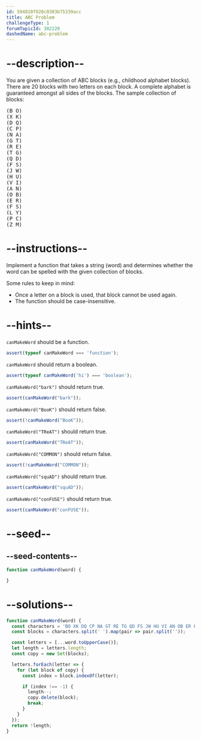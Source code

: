 ```yaml
---
id: 594810f028c0303b75339acc
title: ABC Problem
challengeType: 1
forumTopicId: 302220
dashedName: abc-problem
---
```


# --description--

You are given a collection of ABC blocks (e.g., childhood alphabet blocks). There are 20 blocks with two letters on each block. A complete alphabet is guaranteed amongst all sides of the blocks. The sample collection of blocks:

<pre>(B O)
(X K)
(D Q)
(C P)
(N A)
(G T)
(R E)
(T G)
(Q D)
(F S)
(J W)
(H U)
(V I)
(A N)
(O B)
(E R)
(F S)
(L Y)
(P C)
(Z M)
</pre>

# --instructions--

Implement a function that takes a string (word) and determines whether the word can be spelled with the given collection of blocks.

Some rules to keep in mind:

<ul>
  <li>Once a letter on a block is used, that block cannot be used again.</li>
  <li>The function should be case-insensitive.</li>
</ul>

# --hints--

`canMakeWord` should be a function.

```js
assert(typeof canMakeWord === 'function');
```

`canMakeWord` should return a boolean.

```js
assert(typeof canMakeWord('hi') === 'boolean');
```

`canMakeWord("bark")` should return true.

```js
assert(canMakeWord("bark"));
```

`canMakeWord("BooK")` should return false.

```js
assert(!canMakeWord("BooK"));
```

`canMakeWord("TReAT")` should return true.

```js
assert(canMakeWord("TReAT"));
```

`canMakeWord("COMMON")` should return false.

```js
assert(!canMakeWord("COMMON"));
```

`canMakeWord("squAD")` should return true.

```js
assert(canMakeWord("squAD"));
```

`canMakeWord("conFUSE")` should return true.

```js
assert(canMakeWord("conFUSE"));
```

# --seed--

## --seed-contents--

```js
function canMakeWord(word) {

}
```

# --solutions--

```js
function canMakeWord(word) {
  const characters = 'BO XK DQ CP NA GT RE TG QD FS JW HU VI AN OB ER FS LY PC ZM';
  const blocks = characters.split(' ').map(pair => pair.split(''));

  const letters = [...word.toUpperCase()];
  let length = letters.length;
  const copy = new Set(blocks);

  letters.forEach(letter => {
    for (let block of copy) {
      const index = block.indexOf(letter);

      if (index !== -1) {
        length--;
        copy.delete(block);
        break;
      }
    }
  });
  return !length;
}
```

